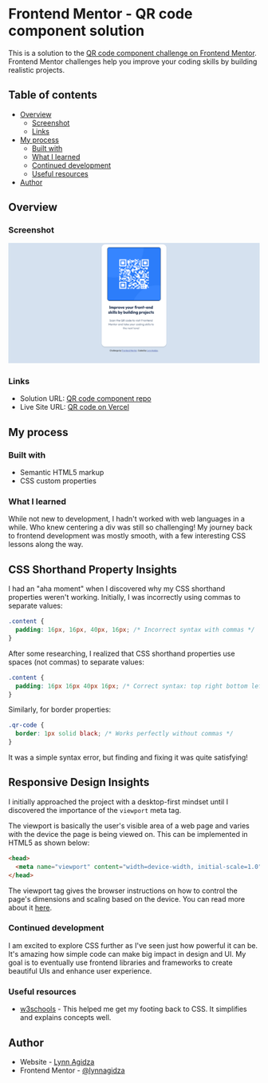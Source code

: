 # Frontend Mentor - QR code component solution

This is a solution to the [QR code component challenge on Frontend Mentor](https://www.frontendmentor.io/challenges/qr-code-component-iux_sIO_H). Frontend Mentor challenges help you improve your coding skills by building realistic projects.

## Table of contents

- [Overview](#overview)
  - [Screenshot](#screenshot)
  - [Links](#links)
- [My process](#my-process)
  - [Built with](#built-with)
  - [What I learned](#what-i-learned)
  - [Continued development](#continued-development)
  - [Useful resources](#useful-resources)
- [Author](#author)

## Overview

### Screenshot

![](./screenshot.png)

### Links

- Solution URL: [QR code component repo](https://github.com/lynnagidza/qr-code-component)
- Live Site URL: [QR code on Vercel](https://qr-code-component-eta-gilt.vercel.app/)

## My process

### Built with

- Semantic HTML5 markup
- CSS custom properties

### What I learned

While not new to development, I hadn't worked with web languages in a while. Who knew centering a div was still so challenging! My journey back to frontend development was mostly smooth, with a few interesting CSS lessons along the way.

## CSS Shorthand Property Insights

I had an "aha moment" when I discovered why my CSS shorthand properties weren't working. Initially, I was incorrectly using commas to separate values:

```css
.content {
  padding: 16px, 16px, 40px, 16px; /* Incorrect syntax with commas */
}
```

After some researching, I realized that CSS shorthand properties use spaces (not commas) to separate values:

```css
.content {
  padding: 16px 16px 40px 16px; /* Correct syntax: top right bottom left */
}
```

Similarly, for border properties:

```css
.qr-code {
  border: 1px solid black; /* Works perfectly without commas */
}
```

It was a simple syntax error, but finding and fixing it was quite satisfying!

## Responsive Design Insights

I initially approached the project with a desktop-first mindset until I discovered the importance of the `viewport` meta tag.

The viewport is basically the user's visible area of a web page and varies with the device the page is being viewed on. This can be implemented in HTML5 as shown below:

```html
<head>
  <meta name="viewport" content="width=device-width, initial-scale=1.0" />
</head>
```

The viewport tag gives the browser instructions on how to control the page's dimensions and scaling based on the device. You can read more about it [here](https://www.w3schools.com/css/css_rwd_viewport.asp).

### Continued development

I am excited to explore CSS further as I've seen just how powerful it can be. It's amazing how simple code can make big impact in design and UI. My goal is to eventually use frontend libraries and frameworks to create beautiful UIs and enhance user experience.

### Useful resources

- [w3schools](https://www.w3schools.com/css/) - This helped me get my footing back to CSS. It simplifies and explains concepts well.

## Author

- Website - [Lynn Agidza](https://lynnagidza.github.io/)
- Frontend Mentor - [@lynnagidza](https://www.frontendmentor.io/profile/lynnagidza)
